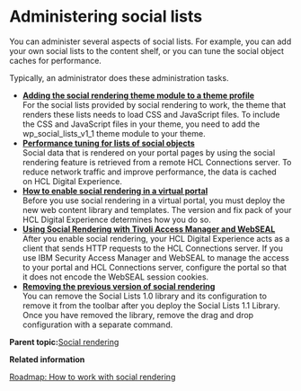 # Administering social lists

You can administer several aspects of social lists. For example, you can add your own social lists to the content shelf, or you can tune the social object caches for performance.

Typically, an administrator does these administration tasks.

-   **[Adding the social rendering theme module to a theme profile](../social/soc_rendr_adm_add_sr_thm_2prof.md)**  
For the social lists provided by social rendering to work, the theme that renders these lists needs to load CSS and JavaScript files. To include the CSS and JavaScript files in your theme, you need to add the wp\_social\_lists\_v1\_1 theme module to your theme.
-   **[Performance tuning for lists of social objects](../social/soc_rendr_perf_tune_cach.md)**  
Social data that is rendered on your portal pages by using the social rendering feature is retrieved from a remote HCL Connections server. To reduce network traffic and improve performance, the data is cached on HCL Digital Experience.
-   **[How to enable social rendering in a virtual portal](../social/add_sociallists_to_virtualportal.md)**  
Before you use social rendering in a virtual portal, you must deploy the new web content library and templates. The version and fix pack of your HCL Digital Experience determines how you do so.
-   **[Using Social Rendering with Tivoli Access Manager and WebSEAL](../social/soc_rendr_adm_sr_tam_webseal.md)**  
After you enable social rendering, your HCL Digital Experience acts as a client that sends HTTP requests to the HCL Connections server. If you use IBM Security Access Manager and WebSEAL to manage the access to your portal and HCL Connections server, configure the portal so that it does not encode the WebSEAL session cookies.
-   **[Removing the previous version of social rendering](../social/rem_soc_rend.md)**  
You can remove the Social Lists 1.0 library and its configuration to remove it from the toolbar after you deploy the Social Lists 1.1 Library. Once you have removed the library, remove the drag and drop configuration with a separate command.

**Parent topic:**[Social rendering](../social/soc_rendr_ovu.md)

**Related information**  


[Roadmap: How to work with social rendering](../social/soc_rendr_roadmap.md)

